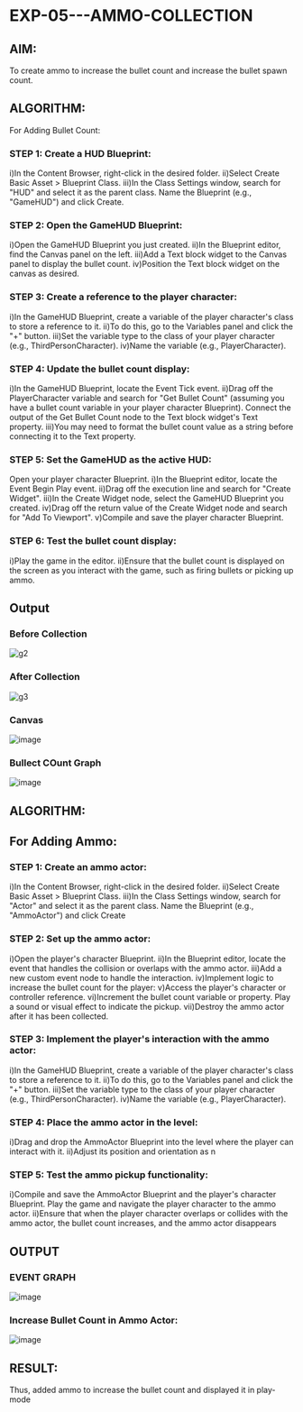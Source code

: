 # EXP-05---AMMO-COLLECTION
## AIM:
To create ammo to increase the bullet count and increase the bullet spawn count.

## ALGORITHM:
For Adding Bullet Count:
### STEP 1: Create a HUD Blueprint:
i)In the Content Browser, right-click in the desired folder.
ii)Select Create Basic Asset > Blueprint Class.
iii)In the Class Settings window, search for "HUD" and select it as the parent class. Name the Blueprint (e.g., "GameHUD") and click Create.
### STEP 2: Open the GameHUD Blueprint:
i)Open the GameHUD Blueprint you just created.
ii)In the Blueprint editor, find the Canvas panel on the left.
iii)Add a Text block widget to the Canvas panel to display the bullet count.
iv)Position the Text block widget on the canvas as desired.
### STEP 3: Create a reference to the player character:
i)In the GameHUD Blueprint, create a variable of the player character's class to store a reference to it.
ii)To do this, go to the Variables panel and click the "+" button.
iii)Set the variable type to the class of your player character (e.g., ThirdPersonCharacter).
iv)Name the variable (e.g., PlayerCharacter).
### STEP 4: Update the bullet count display:
i)In the GameHUD Blueprint, locate the Event Tick event.
ii)Drag off the PlayerCharacter variable and search for "Get Bullet Count" (assuming you have a bullet count variable in your player character Blueprint). Connect the output of the Get Bullet Count node to the Text block widget's Text property.
iii)You may need to format the bullet count value as a string before connecting it to the Text property.
### STEP 5: Set the GameHUD as the active HUD:
Open your player character Blueprint.
i)In the Blueprint editor, locate the Event Begin Play event.
ii)Drag off the execution line and search for "Create Widget".
iii)In the Create Widget node, select the GameHUD Blueprint you created.
iv)Drag off the return value of the Create Widget node and search for "Add To Viewport".
v)Compile and save the player character Blueprint.
### STEP 6: Test the bullet count display:
i)Play the game in the editor.
ii)Ensure that the bullet count is displayed on the screen as you interact with the game, such as firing bullets or picking up ammo.
## Output
### Before Collection

![g2](https://github.com/Shobika187/EXP-05---AMMO-COLLECTION/assets/94508142/38f82ede-64ee-471a-8ae3-f9ae87f0b77a)

### After Collection
![g3](https://github.com/Shobika187/EXP-05---AMMO-COLLECTION/assets/94508142/8b85a3b4-1433-470a-908f-dbd096760bc7)

### Canvas
![image](https://github.com/Shobika187/EXP-05---AMMO-COLLECTION/assets/94508142/f48da627-f2a4-48f4-ad79-8df959fa7f52)

### Bullect COunt Graph
![image](https://github.com/Shobika187/EXP-05---AMMO-COLLECTION/assets/94508142/e2bd8e43-6bc0-4bb8-bf0f-5183359434cb)
## ALGORITHM:
## For Adding Ammo:
### STEP 1: Create an ammo actor:
i)In the Content Browser, right-click in the desired folder.
ii)Select Create Basic Asset > Blueprint Class.
iii)In the Class Settings window, search for "Actor" and select it as the parent class. Name the Blueprint (e.g., "AmmoActor") and click Create
### STEP 2: Set up the ammo actor:
i)Open the player's character Blueprint.
ii)In the Blueprint editor, locate the event that handles the collision or overlaps with the ammo actor.
iii)Add a new custom event node to handle the interaction.
iv)Implement logic to increase the bullet count for the player:
v)Access the player's character or controller reference.
vi)Increment the bullet count variable or property. Play a sound or visual effect to indicate the pickup.
vii)Destroy the ammo actor after it has been collected.
### STEP 3: Implement the player's interaction with the ammo actor:
i)In the GameHUD Blueprint, create a variable of the player character's class to store a reference to it.
ii)To do this, go to the Variables panel and click the "+" button.
iii)Set the variable type to the class of your player character (e.g., ThirdPersonCharacter).
iv)Name the variable (e.g., PlayerCharacter).
### STEP 4: Place the ammo actor in the level:
i)Drag and drop the AmmoActor Blueprint into the level where the player can interact with it.
ii)Adjust its position and orientation as n
### STEP 5: Test the ammo pickup functionality:
i)Compile and save the AmmoActor Blueprint and the player's character Blueprint. Play the game and navigate the player character to the ammo actor.
ii)Ensure that when the player character overlaps or collides with the ammo actor, the bullet count increases, and the ammo actor disappears
## OUTPUT
### EVENT GRAPH
![image](https://github.com/Shobika187/EXP-05---AMMO-COLLECTION/assets/94508142/d410cf69-e165-4a74-b4d0-6e040e2f42ab)
### Increase Bullet Count in Ammo Actor:
![image](https://github.com/Shobika187/EXP-05---AMMO-COLLECTION/assets/94508142/df8fd00e-4f0b-4fad-8364-27cc26919d0a)
## RESULT:
Thus, added ammo to increase the bullet count and displayed it in play-mode


